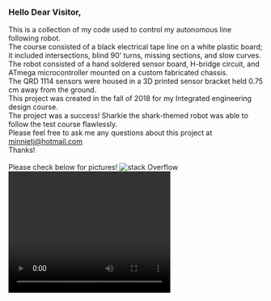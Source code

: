### Hello Dear Visitor,

This is a collection of my code used to control my autonomous line following robot.\
The course consisted of a black electrical tape line on a white plastic board; it included 
intersections, blind 90' turns, missing sections, and slow curves. \
The robot consisted of a hand soldered sensor board, H-bridge circuit, and ATmega microcontroller mounted on a custom fabricated chassis.\
The QRD 1114 sensors were housed in a 3D printed sensor bracket held 0.75 cm away from the ground.\
This project was created in the fall of 2018 for my Integrated engineering design course.\
The project was a success! Sharkie the shark-themed robot was able to follow the test course flawlessly.\
Please feel free to ask me any questions about this project at minnietj@hotmail.com\
Thanks!\
\
Please check below for pictures!
![stack Overflow](https://github.com/Minnietj/minnietj.github.io/blob/master/Line%20Following%20Robot/IMG_20190124_141636.jpg)\
<video width="320" height="240" controls>
  <source src="https://github.com/Minnietj/minnietj.github.io/blob/master/Line%20Following%20Robot/VID_20190115_102250%20(1).mp4" type="video/mp4">
</video>
      
